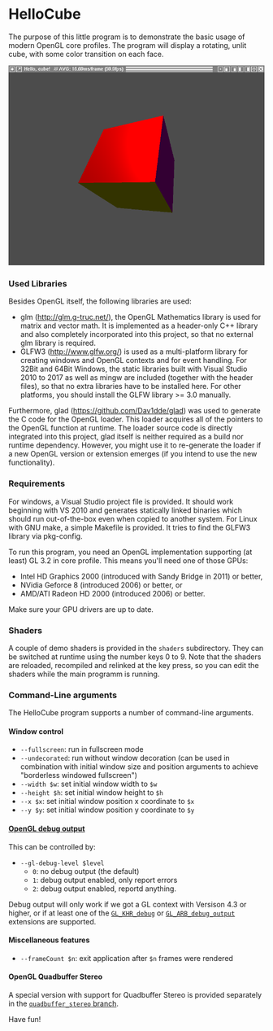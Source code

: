 # HelloCube
The purpose of this little program is to demonstrate the basic 
usage of modern OpenGL core profiles. The program will display
a rotating, unlit cube, with some color transition on each face.

![Screenshot of HelloCube application: a cube](https://raw.githubusercontent.com/derhass/HelloCube/master/screenshot.png)


### Used Libraries

Besides OpenGL itself, the following libraries are used:
* glm (http://glm.g-truc.net/), the OpenGL Mathematics library is used for matrix and vector math. It is implemented as a header-only C++ library and also completely incorporated into this project, so that no external glm library is required.
* GLFW3 (http://www.glfw.org/) is used as a multi-platform library for creating windows and OpenGL contexts and for event handling. For 32Bit and 64Bit Windows, the static libraries built with Visual Studio 2010 to 2017 as well as
mingw are included (together with the header files), so that no extra libraries have to be installed here. For other platforms, you should install the GLFW library >= 3.0 manually.

Furthermore, glad (https://github.com/Dav1dde/glad) was used to generate the C code for the OpenGL
loader. This loader acquires all of the pointers to the OpenGL function at runtime. The loader source
code is directly integrated into this project, glad itself is neither required as a build nor runtime
dependency. However, you might use it to re-generate the loader if a new OpenGL version or extension
emerges (if you intend to use the new functionality).

### Requirements

For windows, a Visual Studio project file is provided. It should work beginning with VS 2010 and
generates statically linked binaries which should run out-of-the-box even when copied to another system. For Linux with GNU make,
a simple Makefile is provided. It tries to find the GLFW3 library via pkg-config.

To run this program, you need an OpenGL implementation supporting (at least) GL 3.2 
in core profile. This means you'll need one of those GPUs:
* Intel HD Graphics 2000 (introduced with Sandy Bridge in 2011) or better,
* NVidia Geforce 8 (introduced 2006) or better, or
* AMD/ATI Radeon HD 2000 (introduced 2006) or better.

Make sure your GPU drivers are up to date.

### Shaders

A couple of demo shaders is provided in the `shaders` subdirectory. They can be switched
at runtime using the number keys 0 to 9. Note that the shaders are reloaded, recompiled and
relinked at the key press, so you can edit the shaders while the main programm is running.

### Command-Line arguments

The HelloCube program supports a number of command-line arguments.

#### Window control

* `--fullscreen`: run in fullscreen mode
* `--undecorated`: run without window decoration (can be used in combination with initial window size and position arguments to achieve "borderless windowed fullscreen")
* `--width $w`: set initial window width to `$w`
* `--height $h`: set initial window height to `$h`
* `--x $x`: set initial window position x coordinate to `$x`
* `--y $y`: set initial window position y coordinate to `$y`

#### [OpenGL debug output](https://www.khronos.org/opengl/wiki/Debug_Output)

This can be controlled by:
* `--gl-debug-level $level`
  * `0`: no debug output (the default)
  * `1`: debug output enabled, only report errors
  * `2`: debug output enabled, reportd anything.

Debug output will only work if we got a GL context with Versison 4.3 or higher, or if at least one of the
[`GL_KHR_debug`](https://www.khronos.org/registry/OpenGL/extensions/KHR/KHR_debug.txt) or
[`GL_ARB_debug_output`](https://www.khronos.org/registry/OpenGL/extensions/ARB/ARB_debug_output.txt)
extensions are supported.

#### Miscellaneous features

* `--frameCount $n`: exit application after `$n` frames were rendered

#### OpenGL Quadbuffer Stereo

A special version with support for Quadbuffer Stereo is provided separately
in the
[`quadbuffer_stereo` branch](https://github.com/derhass/HelloCube/tree/quadbuffer_stereo).

Have fun!
